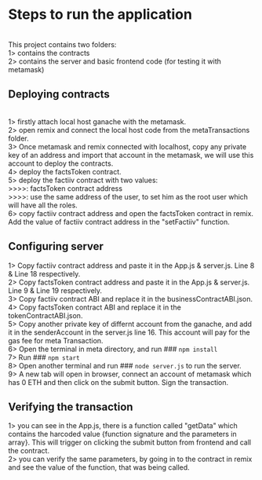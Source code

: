 # Steps to run the application
<br>
This project contains two folders: <br>
 1> contains the contracts<br>
 2> contains the server and basic frontend code (for testing it with metamask)<br>

## Deploying contracts
<br>
 1> firstly attach local host ganache with the metamask.<br>
 2> open remix and connect the local host code from the metaTransactions folder.<br>
 3> Once metamask and remix connected with localhost, copy any private key of an address and import that account in the metamask, we will use this account to deploy the contracts.<br>
 4> deploy the factsToken contract.<br>
 5> deploy the factiiv contract with two values:<br>
    >>>>: factsToken contract address <br>
    >>>>: use the same address of the user, to set him as the root user which will have all the roles.<br>
 6> copy factiiv contract address and open the factsToken contract in remix. Add the value of factiiv contract address in the "setFactiiv" function.<br>
 

## Configuring server <br>
1> Copy factiiv contract address and paste it in the App.js & server.js.  Line 8 & Line 18 respectively.<br>
2> Copy factsToken contract address and paste it in the App.js & server.js. Line 9 & Line 19 respectively.<br>
3> Copy factiiv contract ABI and replace it in the businessContractABI.json. <br>
4> Copy factsToken contract ABI and replace it in the tokenContractABI.json.<br>
5> Copy another private key of differnt account from the ganache, and add it in the senderAccount in the server.js line 16. This account will pay for the gas fee for meta Transaction. <br>
6> Open the terminal in meta directory, and  run ### `npm install`<br>
7> Run ### `npm start`<br>
8> Open another terminal and run ### `node server.js` to run the server.<br>
9> A new tab will open in browser, connect an account of metamask which has 0 ETH and then click on the submit button. Sign the transaction.<br>

## Verifying the transaction<br>
1> you can see in the App.js, there is a function called "getData" which contains the harcoded value {function signature and the parameters in array}. This will trigger on clicking the submit button from frontend and call the contract. <br>
2> you can verify the same parameters, by going in to the contract in remix and see the value of the function, that was being called.<br>


